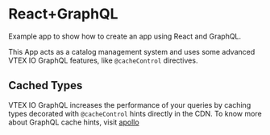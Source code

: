 # React+GraphQL
Example app to show how to create an app using React and GraphQL.

This App acts as a catalog management system and uses some advanced VTEX IO GraphQL features, like `@cacheControl` directives.

## Cached Types
VTEX IO GraphQL increases the performance of your queries by caching types decorated with `@cacheControl` hints directly in the CDN. To know more about GraphQL cache hints, visit [apollo](https://www.apollographql.com/docs/engine/caching.html)
